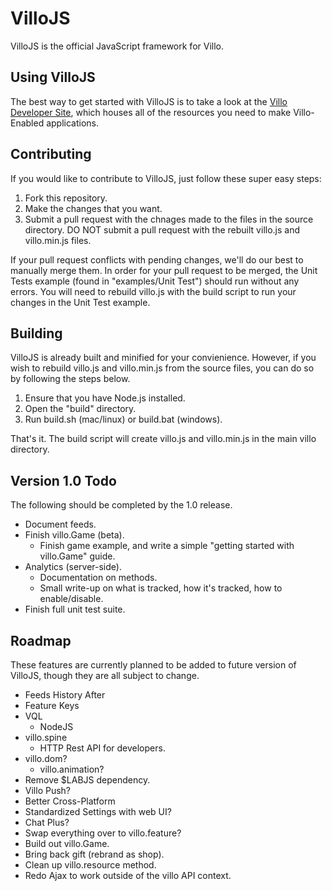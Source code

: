 VilloJS
=======

VilloJS is the official JavaScript framework for Villo.

Using VilloJS
-------------

The best way to get started with VilloJS is to take a look at the [Villo Developer Site](http://dev.villo.me), which houses all of the resources you need to make Villo-Enabled applications.

Contributing
------------

If you would like to contribute to VilloJS, just follow these super easy steps:

1. Fork this repository.
2. Make the changes that you want.
3. Submit a pull request with the chnages made to the files in the source directory. DO NOT submit a pull request with the rebuilt villo.js and villo.min.js files.

If your pull request conflicts with pending changes, we'll do our best to manually merge them.
In order for your pull request to be merged, the Unit Tests example (found in "examples/Unit Test") should run without any errors. You will need to rebuild villo.js with the build script to run your changes in the Unit Test example.

Building
--------

VilloJS is already built and minified for your convienience. However, if you wish to rebuild villo.js and villo.min.js from the source files, you can do so by following the steps below.

1. Ensure that you have Node.js installed.
2. Open the "build" directory.
3. Run build.sh (mac/linux) or build.bat (windows).

That's it. The build script will create villo.js and villo.min.js in the main villo directory.

Version 1.0 Todo 
----------------

The following should be completed by the 1.0 release.

- Document feeds.
- Finish villo.Game (beta).
	- Finish game example, and write a simple "getting started with villo.Game" guide.
- Analytics (server-side).
	- Documentation on methods.
	- Small write-up on what is tracked, how it's tracked, how to enable/disable.
- Finish full unit test suite.
	
Roadmap
-------

These features are currently planned to be added to future version of VilloJS, though they are all subject to change.

- Feeds History After
- Feature Keys
- VQL
	- NodeJS
- villo.spine
	- HTTP Rest API for developers.
- villo.dom?
	- villo.animation?
- Remove $LABJS dependency.
- Villo Push?
- Better Cross-Platform
- Standardized Settings with web UI?
- Chat Plus?
- Swap everything over to villo.feature?
- Build out villo.Game.
- Bring back gift (rebrand as shop).
- Clean up villo.resource method.
- Redo Ajax to work outside of the villo API context.
